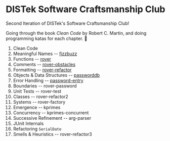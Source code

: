 # DISTek Software Craftsmanship Club
Second Iteration of DISTek's Software Craftsmanship Club!

Going through the book _Clean Code_ by Robert C. Martin, and doing programming katas for each chapter. 📖

1. Clean Code
2. Meaningful Names -- [fizzbuzz](ch2-fizzbuzz.md)
3. Functions -- [rover](ch3-rover.md)
4. Comments -- [rover-obstacles](ch4-rover-obstacles.md)
5. Formatting -- [rover-refactor](ch5-rover-refactor.md)
6. Objects & Data Structures -- [passworddb](ch6-passworddb.md)
7. Error Handling -- [password-entry](ch7-password-entry.md)
8. Boundaries -- rover-password
9. Unit Tests -- rover-test
10. Classes -- rover-refactor2
11. Systems -- rover-factory
12. Emergence -- kprimes
13. Concurrency -- kprimes-concurrent
14. Successive Refinement -- arg-parser
15. JUnit Internals
16. Refactoring `SerialDate`
17. Smells & Heuristics -- rover-refactor3
